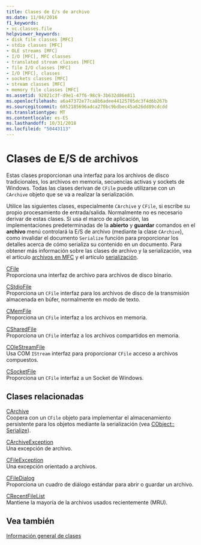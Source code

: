 ```yaml
---
title: Clases de E/s de archivo
ms.date: 11/04/2016
f1_keywords:
- vc.classes.file
helpviewer_keywords:
- disk file classes [MFC]
- stdio classes [MFC]
- OLE streams [MFC]
- I/O [MFC], MFC classes
- translated stream classes [MFC]
- file I/O classes [MFC]
- I/O [MFC], classes
- sockets classes [MFC]
- stream classes [MFC]
- memory file classes [MFC]
ms.assetid: 92821c3f-d9e1-47f6-98c9-3b632d86e811
ms.openlocfilehash: a6a47372e77ca8b6adee44125705dc3f4d6b267b
ms.sourcegitcommit: 6052185696adca270bc9bdbec45a626dd89cdcdd
ms.translationtype: MT
ms.contentlocale: es-ES
ms.lasthandoff: 10/31/2018
ms.locfileid: "50443113"
---
```

# <a name="file-io-classes"></a>Clases de E/S de archivos

Estas clases proporcionan una interfaz para los archivos de disco tradicionales, los archivos en memoria, secuencias activas y sockets de Windows. Todas las clases derivan de `CFile` puede utilizarse con un `CArchive` objeto que se va a realizar la serialización.

Utilice las siguientes clases, especialmente `CArchive` y `CFile`, si escribe su propio procesamiento de entrada/salida. Normalmente no es necesario derivar de estas clases. Si usa el marco de aplicación, las implementaciones predeterminadas de la **abierto** y **guardar** comandos en el **archivo** menú controlará la E/S de archivo (mediante la clase `CArchive`), como invalidar el documento `Serialize` función para proporcionar los detalles acerca de cómo serializa su contenido en un documento. Para obtener más información sobre las clases de archivo y la serialización, vea el artículo [archivos en MFC](../mfc/files-in-mfc.md) y el artículo [serialización](../mfc/serialization-in-mfc.md).

[CFile](../mfc/reference/cfile-class.md)<br/>
Proporciona una interfaz de archivo para archivos de disco binario.

[CStdioFile](../mfc/reference/cstdiofile-class.md)<br/>
Proporciona un `CFile` interfaz para los archivos de disco de la transmisión almacenada en búfer, normalmente en modo de texto.

[CMemFile](../mfc/reference/cmemfile-class.md)<br/>
Proporciona un `CFile` interfaz a los archivos en memoria.

[CSharedFile](../mfc/reference/csharedfile-class.md)<br/>
Proporciona un `CFile` interfaz a los archivos compartidos en memoria.

[COleStreamFile](../mfc/reference/colestreamfile-class.md)<br/>
Usa COM `IStream` interfaz para proporcionar `CFile` acceso a archivos compuestos.

[CSocketFile](../mfc/reference/csocketfile-class.md)<br/>
Proporciona un `CFile` interfaz a un Socket de Windows.

## <a name="related-classes"></a>Clases relacionadas

[CArchive](../mfc/reference/carchive-class.md)<br/>
Coopera con un `CFile` objeto para implementar el almacenamiento persistente para los objetos mediante la serialización (vea [CObject:: Serialize](../mfc/reference/cobject-class.md#serialize)).

[CArchiveException](../mfc/reference/carchiveexception-class.md)<br/>
Una excepción de archivo.

[CFileException](../mfc/reference/cfileexception-class.md)<br/>
Una excepción orientado a archivos.

[CFileDialog](../mfc/reference/cfiledialog-class.md)<br/>
Proporciona un cuadro de diálogo estándar para abrir o guardar un archivo.

[CRecentFileList](../mfc/reference/crecentfilelist-class.md)<br/>
Mantiene la mayoría de la archivos usados recientemente (MRU).

## <a name="see-also"></a>Vea también

[Información general de clases](../mfc/class-library-overview.md)

